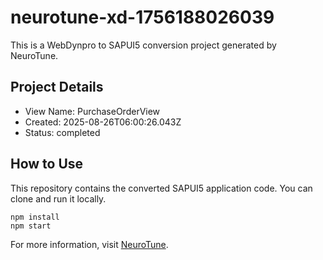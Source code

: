 # neurotune-xd-1756188026039
This is a WebDynpro to SAPUI5 conversion project generated by NeuroTune.

## Project Details
- View Name: PurchaseOrderView
- Created: 2025-08-26T06:00:26.043Z
- Status: completed

## How to Use
This repository contains the converted SAPUI5 application code. You can clone and run it locally.

```
npm install
npm start
```

For more information, visit [NeuroTune](https://neurotune.com).
        